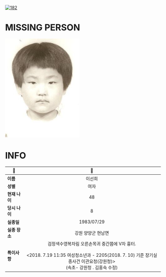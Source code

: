 [![182](https://img.shields.io/badge/%EC%8B%A4%EC%A2%85%EC%8B%A0%EA%B3%A0%EB%8A%94%20%EA%B5%AD%EB%B2%88%EC%97%86%EC%9D%B4-182-blue)](http://safe182.go.kr/index.do)

# MISSING PERSON

<img src="./missing_person.jpg">

# INFO

|🔑|💎|
|--|:--:|
|**이름**|이선희|
|**성별**|여자|
|**현재 나이**|48|
|**당시 나이**|8|
|**실종일**|1983/07/29|
|**실종 장소**|강원 양양군 현남면 |
|**특이사항**|검정색수영복차림                 오른손목귀 중간쯤에 V자 흉터.</br></br><2018. 7.19 11:35 여성청소년과 - 2205(2018. 7. 10) 기준 장기실종사건 이관요청(강원청)></br>(속초- 강원청 . 김홍숙 수정)|
